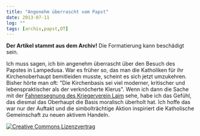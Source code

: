 ```yaml
---
title: "Angenehm überrascht vom Papst"
date: 2013-07-11
log: ""
tags: [archiv,papst,OT]
---
```

**Der Artikel stammt aus dem Archiv!** Die Formatierung kann beschädigt sein.

Ich muss sagen, ich bin angenehm überrascht über den Besuch des Papstes in Lampedusa. War es früher so, das man die Katholiken für ihr Kirchenoberhaupt bemitleiden musste, scheint es sich jetzt umzukehren. Bisher hörte man oft: "Die Kirchenbasis sei viel moderner, kritischer und lebenspraktischer als der verknöcherte Klerus". Wenn ich dann die Sache mit  der <a href="http://www.the-independent-friend.de/?q=Die_Katholiken_entbloeden_sich_nicht_dem_Kriegerverein_Laim_ihre_Fahne_zu_segnen">Fahnensegnung des Kriegerverein Laim</a> sehe, habe ich das Gefühl, das diesmal das Oberhaupt die Basis moralisch überholt hat. Ich hoffe das war nur der Auftakt und die simbolträchtige  Aktion inspiriert die Katholische Gemeinschaft zu neuen aktivem Handeln.


<a rel="license" href="http://creativecommons.org/licenses/by-sa/3.0/"><img alt="Creative Commons Lizenzvertrag" style="border-width:0" src="http://i.creativecommons.org/l/by-sa/3.0/88x31.png" /></a>
